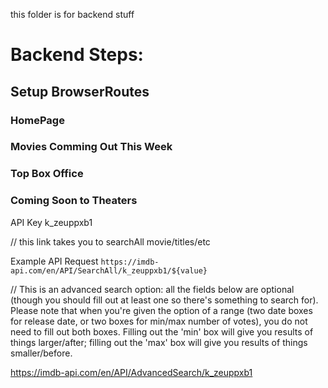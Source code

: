 this folder is for backend stuff 

# Backend Steps:

## Setup BrowserRoutes
### HomePage
### Movies Comming Out This Week
### Top Box Office
### Coming Soon to Theaters

API Key
k_zeuppxb1

// this link takes you to searchAll movie/titles/etc

Example API Request
`https://imdb-api.com/en/API/SearchAll/k_zeuppxb1/${value}`

// This is an advanced search option: all the fields below are optional (though you should fill out at least one so there's something to search for). Please note that when you're given the option of a range (two date boxes for release date, or two boxes for min/max number of votes), you do not need to fill out both boxes. Filling out the 'min' box will give you results of things larger/after; filling out the 'max' box will give you results of things smaller/before.         

https://imdb-api.com/en/API/AdvancedSearch/k_zeuppxb1